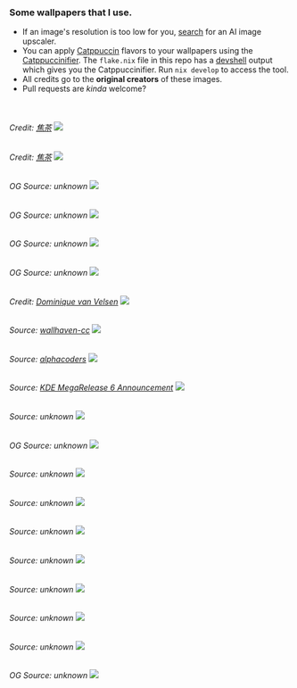 ### Some wallpapers that I use.

- If an image's resolution is too low for you, [search](https://www.google.com/search?q=ai+image+upscale+free) for an AI image upscaler.
- You can apply [Catppuccin](https://github.com/catppuccin/catppuccin) flavors to your wallpapers using the [Catppuccinifier](https://github.com/lighttigerXIV/catppuccinifier). The `flake.nix` file in this repo has a [devshell](https://nix.dev/concepts/flakes.html) output which gives you the Catppuccinifier. Run `nix develop` to access the tool.
- All credits go to the **original creators** of these images.
- Pull requests are _kinda_ welcome?

<br>

###### Credit: [焦茶][焦茶] ![](./images/Mocha-hald8-pinkish.jpg)

###### Credit: [焦茶][焦茶] ![](images/macchiato-h8_anime-girl-in-balcony-cityscape-sea-and-sunset.jpg)

###### OG Source: unknown ![](./images/catppuccin-ena1.png)

###### OG Source: unknown ![](./images/dark-cat-rosewater.png)

###### OG Source: unknown ![](./images/oled-Stray.jpg)

###### OG Source: unknown ![](./images/result.png)

###### Credit: [Dominique van Velsen][Dominique van Velsen] ![](./images/macchiato-hald8-cyberpunkish.png)

###### Source: [wallhaven-cc](https://wallhaven.cc/w/3zdjvy) ![](./images/mocha-hald8-wallhaven-3zdjvy.jpg)

###### Source: [alphacoders](https://wall.alphacoders.com/big.php?i=1330260) ![](./images/macchiato-h8-1330260.png)

###### Source: [KDE MegaRelease 6 Announcement](https://kde.org/announcements/megarelease/6/) ![](images/mocha-hald16-dark.png)

###### Source: unknown ![](./images/astronaut.png)

###### OG Source: unknown ![](./images/wallpaper-theme-converter9.png)

###### Source: unknown ![](./images/cat-leaves.png)

###### Source: unknown ![](./images/catppuccin.jpg)

###### Source: unknown ![](./images/error.jpg)

###### Source: unknown ![](./images/lantern.png)

###### Source: unknown ![](./images/street-tn.png)

###### Source: unknown ![](./images/winter-wall2.png)

###### Source: unknown ![](./images/Above-The-Clouds-Wallpaper.jpg)

###### OG Source: unknown ![](./images/Montains.png)

[Catppuccin Discord]: https://discord.com/servers/907385605422448742
[Dominique van Velsen]: https://www.deviantart.com/dominique-van-velsen
[焦茶]: https://twitter.com/BARD713
